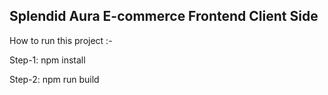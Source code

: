 ## Splendid Aura E-commerce Frontend Client Side

How to run this project :-

Step-1: npm install

Step-2: npm run build
